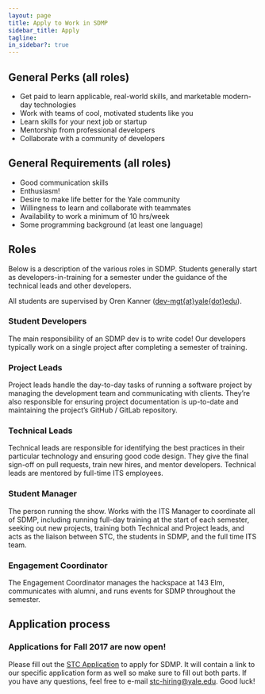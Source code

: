 ```yaml
---
layout: page
title: Apply to Work in SDMP
sidebar_title: Apply
tagline:
in_sidebar?: true
---
```


## General Perks (all roles)
* Get paid to learn applicable, real-world skills, and marketable modern-day
technologies
* Work with teams of cool, motivated students like you
* Learn skills for your next job or startup
* Mentorship from professional developers
* Collaborate with a community of developers

## General Requirements (all roles)
* Good communication skills
* Enthusiasm!
* Desire to make life better for the Yale community
* Willingness to learn and collaborate with teammates
* Availability to work a minimum of 10 hrs/week
* Some programming background (at least one language)

## Roles

Below is a description of the various roles in SDMP. Students generally start as
developers-in-training for a semester under the guidance of the technical leads
and other developers.

All students are supervised by Oren Kanner ([dev-mgt{at}yale{dot}edu](mailto:dev-mgt@yale.edu)).

### Student Developers

The main responsibility of an SDMP dev is to write code! Our developers
typically work on a single project after completing a semester of training.

### Project Leads

Project leads handle the day-to-day tasks of running a software project by
managing the development team and communicating with clients. They’re also
responsible for ensuring project documentation is up-to-date and maintaining the
project’s GitHub / GitLab repository.

### Technical Leads

Technical leads are responsible for identifying the best practices in their
particular technology and ensuring good code design. They give the final
sign-off on pull requests, train new hires, and mentor developers. Technical
leads are mentored by full-time ITS employees.

### Student Manager

The person running the show. Works with the ITS Manager to coordinate all of
SDMP, including running full-day training at the start of each semester, seeking
out new projects, training both Technical and Project leads, and acts as the
liaison between STC, the students in SDMP, and the full time ITS team.

### Engagement Coordinator

The Engagement Coordinator manages the hackspace at 143 Elm, communicates with
alumni, and runs events for SDMP throughout the semester.

## Application process
### Applications for Fall 2017 are now open!

Please fill out the [STC Application](https://goo.gl/forms/bBwvvTbIsxAHW6cE3) to
apply for SDMP. It will contain a link to our specific application form as well
so make sure to fill out both parts. If you have any questions, feel free to
e-mail [stc-hiring@yale.edu](mailto:stc-hiring@yale.edu). Good luck!
